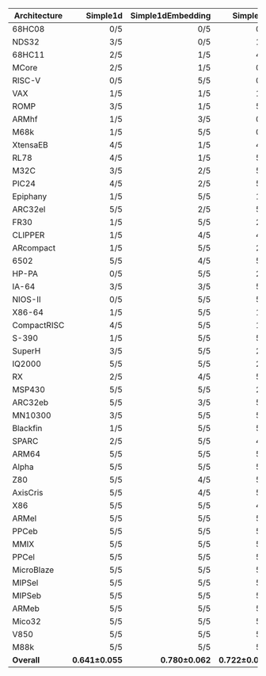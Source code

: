 | Architecture | Simple1d | Simple1dEmbedding | Simple2d | Simple2dEmbedding | ResNet50 | ResNet50Embedding |
| ------------ | ------------: | ------------: | ------------: | ------------: | ------------: | ------------: |
| 68HC08 | 0/5 | 0/5 | 0/5 | 1/5 | 0/5 | 0/5 |
| NDS32 | 3/5 | 0/5 | 1/5 | 0/5 | 2/5 | 0/5 |
| 68HC11 | 2/5 | 1/5 | 4/5 | 0/5 | 0/5 | 1/5 |
| MCore | 2/5 | 1/5 | 0/5 | 1/5 | 4/5 | 2/5 |
| RISC-V | 0/5 | 5/5 | 0/5 | 3/5 | 2/5 | 1/5 |
| VAX | 1/5 | 1/5 | 1/5 | 2/5 | 5/5 | 2/5 |
| ROMP | 3/5 | 1/5 | 5/5 | 0/5 | 5/5 | 0/5 |
| ARMhf | 1/5 | 3/5 | 0/5 | 4/5 | 3/5 | 5/5 |
| M68k | 1/5 | 5/5 | 0/5 | 5/5 | 0/5 | 5/5 |
| XtensaEB | 4/5 | 1/5 | 4/5 | 1/5 | 2/5 | 5/5 |
| RL78 | 4/5 | 1/5 | 5/5 | 1/5 | 5/5 | 1/5 |
| M32C | 3/5 | 2/5 | 5/5 | 2/5 | 5/5 | 1/5 |
| PIC24 | 4/5 | 2/5 | 5/5 | 1/5 | 5/5 | 2/5 |
| Epiphany | 1/5 | 5/5 | 1/5 | 5/5 | 3/5 | 5/5 |
| ARC32el | 5/5 | 2/5 | 5/5 | 2/5 | 5/5 | 1/5 |
| FR30 | 1/5 | 5/5 | 2/5 | 5/5 | 2/5 | 5/5 |
| CLIPPER | 1/5 | 4/5 | 4/5 | 4/5 | 4/5 | 3/5 |
| ARcompact | 1/5 | 5/5 | 2/5 | 5/5 | 2/5 | 5/5 |
| 6502 | 5/5 | 4/5 | 5/5 | 2/5 | 2/5 | 2/5 |
| HP-PA | 0/5 | 5/5 | 2/5 | 5/5 | 3/5 | 5/5 |
| IA-64 | 3/5 | 3/5 | 5/5 | 1/5 | 5/5 | 3/5 |
| NIOS-II | 0/5 | 5/5 | 5/5 | 5/5 | 2/5 | 4/5 |
| X86-64 | 1/5 | 5/5 | 1/5 | 5/5 | 4/5 | 5/5 |
| CompactRISC | 4/5 | 5/5 | 1/5 | 5/5 | 1/5 | 5/5 |
| S-390 | 1/5 | 5/5 | 5/5 | 5/5 | 1/5 | 5/5 |
| SuperH | 3/5 | 5/5 | 2/5 | 5/5 | 2/5 | 5/5 |
| IQ2000 | 5/5 | 5/5 | 2/5 | 5/5 | 2/5 | 4/5 |
| RX | 2/5 | 4/5 | 5/5 | 3/5 | 5/5 | 4/5 |
| MSP430 | 5/5 | 5/5 | 2/5 | 5/5 | 2/5 | 5/5 |
| ARC32eb | 5/5 | 3/5 | 5/5 | 4/5 | 5/5 | 2/5 |
| MN10300 | 3/5 | 5/5 | 5/5 | 5/5 | 5/5 | 3/5 |
| Blackfin | 1/5 | 5/5 | 5/5 | 5/5 | 5/5 | 5/5 |
| SPARC | 2/5 | 5/5 | 4/5 | 5/5 | 5/5 | 5/5 |
| ARM64 | 5/5 | 5/5 | 5/5 | 5/5 | 2/5 | 5/5 |
| Alpha | 5/5 | 5/5 | 5/5 | 4/5 | 4/5 | 5/5 |
| Z80 | 5/5 | 4/5 | 5/5 | 5/5 | 5/5 | 5/5 |
| AxisCris | 5/5 | 4/5 | 5/5 | 5/5 | 5/5 | 5/5 |
| X86 | 5/5 | 5/5 | 4/5 | 5/5 | 5/5 | 5/5 |
| ARMel | 5/5 | 5/5 | 5/5 | 5/5 | 5/5 | 5/5 |
| PPCeb | 5/5 | 5/5 | 5/5 | 5/5 | 5/5 | 5/5 |
| MMIX | 5/5 | 5/5 | 5/5 | 5/5 | 5/5 | 5/5 |
| PPCel | 5/5 | 5/5 | 5/5 | 5/5 | 5/5 | 5/5 |
| MicroBlaze | 5/5 | 5/5 | 5/5 | 5/5 | 5/5 | 5/5 |
| MIPSel | 5/5 | 5/5 | 5/5 | 5/5 | 5/5 | 5/5 |
| MIPSeb | 5/5 | 5/5 | 5/5 | 5/5 | 5/5 | 5/5 |
| ARMeb | 5/5 | 5/5 | 5/5 | 5/5 | 5/5 | 5/5 |
| Mico32 | 5/5 | 5/5 | 5/5 | 5/5 | 5/5 | 5/5 |
| V850 | 5/5 | 5/5 | 5/5 | 5/5 | 5/5 | 5/5 |
| M88k | 5/5 | 5/5 | 5/5 | 5/5 | 5/5 | 5/5 |
| **Overall** | **0.641±0.055** | **0.780±0.062** | **0.722±0.023** | **0.759±0.089** | **0.731±0.030** | **0.759±0.053** |

